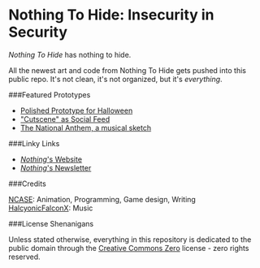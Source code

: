 Nothing To Hide: Insecurity in Security
===

*Nothing To Hide* has nothing to hide.

All the newest art and code from Nothing To Hide gets pushed into this public repo.
It's not clean, it's not organized, but it's *everything*.

###Featured Prototypes

* [Polished Prototype for Halloween](http://prototype.nothingtohide.cc/)
* ["Cutscene" as Social Feed](http://nutcasenightmare.github.io/test-thewall/)
* [The National Anthem, a musical sketch](https://s3.amazonaws.com/ncase/NTH+1+v2.mp3)

###Linky Links

* [*Nothing*'s Website](http://nothingtohide.cc/)
* [*Nothing*'s Newsletter](http://tinyletter.com/nothingtohide/letters)

###Credits

[NCASE](http://www.ncase.me): Animation, Programming, Game design, Writing    
[HalcyonicFalconX](https://www.facebook.com/HalcyonicFalconX): Music

###License Shenanigans

Unless stated otherwise, everything in this repository is dedicated to the public domain through the
[Creative Commons Zero](http://creativecommons.org/publicdomain/zero/1.0/) license - zero rights reserved.